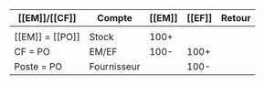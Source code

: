 
| [[EM]]/[[CF]]   | Compte      | [[EM]] | [[EF]] | Retour |
| --------------- | ----------- | ------ | ------ | ------ |
|                 |             |        |        |        |
| [[EM]] = [[PO]] | Stock       | 100+   |        |        |
| CF = PO         | EM/EF       | 100-   | 100+   |        |
| Poste = PO      | Fournisseur |        | 100-   |        |
